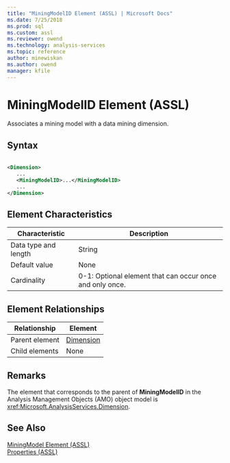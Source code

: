 ```yaml
---
title: "MiningModelID Element (ASSL) | Microsoft Docs"
ms.date: 7/25/2018
ms.prod: sql
ms.custom: assl
ms.reviewer: owend
ms.technology: analysis-services
ms.topic: reference
author: minewiskan
ms.author: owend
manager: kfile
---
```

# MiningModelID Element (ASSL)

  Associates a mining model with a data mining dimension.  
  
## Syntax  
  
```xml  
  
<Dimension>  
   ...  
   <MiningModelID>...</MiningModelID>  
   ...  
</Dimension>  
```  
  
## Element Characteristics  
  
|Characteristic|Description|  
|--------------------|-----------------|  
|Data type and length|String|  
|Default value|None|  
|Cardinality|0-1: Optional element that can occur once and only once.|  
  
## Element Relationships  
  
|Relationship|Element|  
|------------------|-------------|  
|Parent element|[Dimension](../objects/dimension-element-assl.md)|  
|Child elements|None|  
  
## Remarks  
 The element that corresponds to the parent of **MiningModelID** in the Analysis Management Objects (AMO) object model is <xref:Microsoft.AnalysisServices.Dimension>.  
  
## See Also  
 [MiningModel Element &#40;ASSL&#41;](../objects/miningmodel-element-assl.md)   
 [Properties &#40;ASSL&#41;](properties-assl.md)  
  
  
